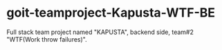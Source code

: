 # goit-teamproject-Kapusta-WTF-BE
Full stack team project named "KAPUSTA", backend side, team#2 "WTF(Work throw failures)". 
